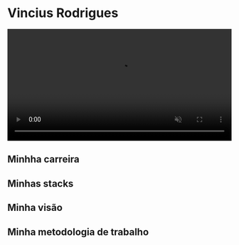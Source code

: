  <h1>Vincius Rodrigues</h1>
<video autoplay muted playsinline style="width: 100%; object-fit: cover;">
    <source src="./assets/github-bg-30fps.mp4" type="video/mp4">
</video>

 <div>
  <h2>Minhha carreira</h2>

 </div>

 <div>
  <h2>Minhas stacks</h2>

 </div>

 <div>
  <h2>Minha visão</h2>

 </div>

 <div>
  <h2>Minha metodologia de trabalho</h2>

 </div>
